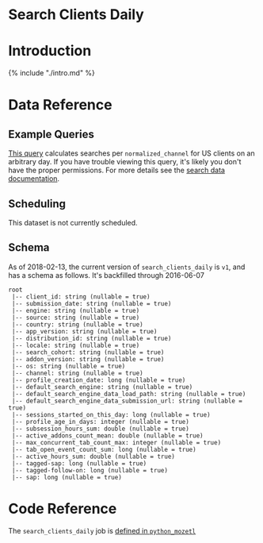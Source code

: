 # Search Clients Daily

<!-- toc -->

# Introduction

{% include "./intro.md" %}

# Data Reference

## Example Queries

[This query](https://sql.telemetry.mozilla.org/queries/51141/source)
calculates searches per `normalized_channel` for US clients on an arbitrary day.
If you have trouble viewing this query,
it's likely you don't have the proper permissions.
For more details see the [search data documentation].


## Scheduling

This dataset is not currently scheduled.

## Schema

As of 2018-02-13, the current version of `search_clients_daily` is `v1`,
and has a schema as follows.
It's backfilled through 2016-06-07

```
root 
 |-- client_id: string (nullable = true) 
 |-- submission_date: string (nullable = true) 
 |-- engine: string (nullable = true) 
 |-- source: string (nullable = true) 
 |-- country: string (nullable = true) 
 |-- app_version: string (nullable = true) 
 |-- distribution_id: string (nullable = true) 
 |-- locale: string (nullable = true) 
 |-- search_cohort: string (nullable = true) 
 |-- addon_version: string (nullable = true) 
 |-- os: string (nullable = true) 
 |-- channel: string (nullable = true) 
 |-- profile_creation_date: long (nullable = true) 
 |-- default_search_engine: string (nullable = true) 
 |-- default_search_engine_data_load_path: string (nullable = true) 
 |-- default_search_engine_data_submission_url: string (nullable = true) 
 |-- sessions_started_on_this_day: long (nullable = true) 
 |-- profile_age_in_days: integer (nullable = true) 
 |-- subsession_hours_sum: double (nullable = true) 
 |-- active_addons_count_mean: double (nullable = true) 
 |-- max_concurrent_tab_count_max: integer (nullable = true) 
 |-- tab_open_event_count_sum: long (nullable = true) 
 |-- active_hours_sum: double (nullable = true) 
 |-- tagged-sap: long (nullable = true) 
 |-- tagged-follow-on: long (nullable = true) 
 |-- sap: long (nullable = true)
```

# Code Reference

The `search_clients_daily` job is 
[defined in `python_mozetl`](https://github.com/mozilla/python_mozetl/blob/master/mozetl/search/aggregates.py)


[search data documentation]: /datasets/search.md
